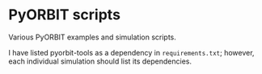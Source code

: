 # PyORBIT scripts

Various PyORBIT examples and simulation scripts.

I have listed pyorbit-tools as a dependency in `requirements.txt`; however, each individual simulation should list its dependencies.
